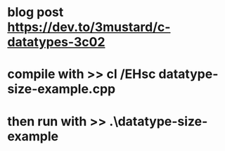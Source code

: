 # blog post https://dev.to/3mustard/c-datatypes-3c02
# compile with >> cl /EHsc datatype-size-example.cpp
# then run with >> .\datatype-size-example
